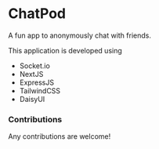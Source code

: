 # ChatPod
A fun app to anonymously chat with friends.

This application is developed using 
- Socket.io 
- NextJS 
- ExpressJS
- TailwindCSS
- DaisyUI

### Contributions
Any contributions are welcome!

